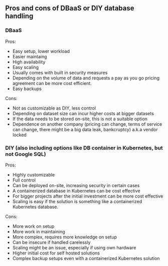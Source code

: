 ## Pros and cons of DBaaS or DIY database handling

### DBaaS

Pros:
* Easy setup, lower workload
* Easier maintaing
* High availability
* Easy scaling
* Usually comes with built in security measures
* Depending on the volume of data and requests a pay as you go pricing agreement can be more cost efficient.
* Easy backups

Cons:
* Not as customizable as DIY, less control
* Depending on dataset size can incur higher costs at bigger datasets
* If the data needs to be stored on-site, this is not a suitable option
* Dependence on another company (pricing can change, terms of service can change, there might be a big data leak, bankcruptcy) a.k.a vendor locked


### DIY (also including options like DB container in Kubernetes, but not Google SQL)

Pros:
* Highly customizable
* Full control
* Can be deployed on-site, increasing security in certain cases
* A containerized database in Kubernetes can be cost effective
* For bigger projects after the initial investment can be more cost effective
* Scaling is easy if the solution is something like a containerized Kubernetes database.

Cons:
* More work on setup
* More work in maintaining
* More complex, requires more knowledge on setup
* Can be insecure if handled carelessly
* Scaling might be an issue, especially if using own hardware
* Higher initial cost for self hosted solutions
* Complex backup setups even with a containerized Kubernetes solution



